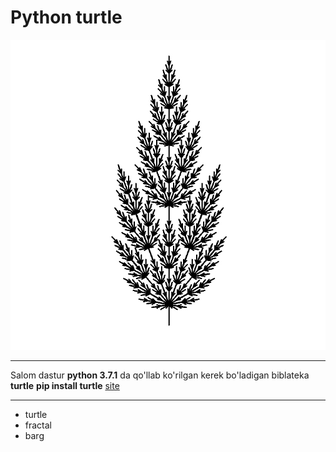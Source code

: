 # Python turtle

![](barg.jpg "test")

***
  Salom
  dastur __python 3.7.1__ da qo'llab ko'rilgan
  kerek bo'ladigan biblateka __turtle__
  __pip install turtle__
  [site](https://pypi.org/project/turtle/)
***

- turtle
- fractal 
- barg


